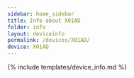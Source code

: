 ```yaml
---
sidebar: home_sidebar
title: Info about X01AD
folder: info
layout: deviceinfo
permalink: /devices/X01AD/
device: X01AD
---
```

{% include templates/device_info.md %}
